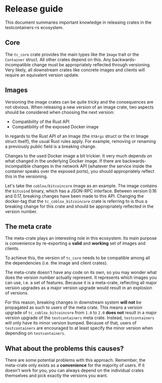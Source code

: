 # Release guide

This document summaries important knowledge in releasing crates in the testcontainers-rs ecosystem.

## Core

The `tc_core` crate provides the main types like the `Image` trait or the `Container` struct.
All other crates depend on this. 
Any backwards-incompatible change must be appropriately reflected through versioning. 
Very likely, all downstream crates like concrete images and clients will require an equivalent version update.

## Images

Versioning the image crates can be quite tricky and the consequences are not obvious. 
When releasing a new version of an image crate, two aspects should be considered when choosing the next version:

- Compatibility of the Rust API
- Compatibility of the exposed Docker image

In regards to the Rust API of an Image (the `XYArgs` struct or the `XY` Image struct itself), the usual Rust rules apply. 
For example, removing or renaming a previously public field is a breaking change.

Changes to the used Docker image a bit trickier. 
It very much depends on what changed in the underlying Docker image. 
If there are backwards-incompatible changes in the network API (whatever the service inside the container speaks over the exposed ports), you should appropriately reflect this in the versioning. 

Let's take the `coblox/bitcoincore` image as an example.
The image contains the `bitcoind` binary, which has a JSON-RPC interface. 
Between version 0.16 and 0.17, breaking changes have been made to this API.
Changing the docker-tag that the `tc_coblox_bitcoincore` crate is referring to is thus a breaking change for this crate and should be appropriately reflected in the version number.  

## The meta crate

The meta-crate plays an interesting role in this ecosystem. 
Its main purpose is convenience by re-exporting a **valid** and **working** set of images and clients.

To achieve this, the version of `tc_core` needs to be compatible among all the dependencies (i.e. the image and client crates). 

The meta-crate doesn't have any code on its own, so you may wonder what does the version number actually represent.
It represents which images you can use, i.e. a set of features.
Because it is a meta-crate, reflecting all major version upgrades as a major version upgrade would result in an explosion of versions.

For this reason, breaking changes in downstream system **will not** be propagated as such to users of the meta crate.
This means a version upgrade of `tc_coblox_bitcoincore` from `1.0` to `2.0` **does not** result in a major version upgrade of the `testcontainers` meta crate.
Instead, `testcontainers` will only have its minor version bumped.
Because of that, users of `testcontainers` are encouraged to at least specify the minor version when depending on `testcontainers`.

## What about the problems this causes?

There are some potential problems with this approach.
Remember, the meta-crate only exists as a **convenience** for the majority of users.
If it doesn't work for you, you can always depend on the individual crates themselves and pick exactly the versions you want.
